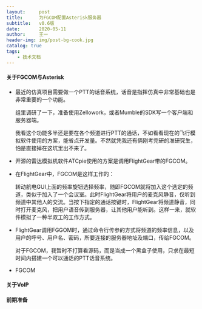 ```yaml
---
layout:     post
title:      为FGCOM配置Asterisk服务器
subtitle:   v0.6版
date:       2020-05-11
author:     王一
header-img: img/post-bg-cook.jpg
catalog: true
tags:
    - 技术文档
---
```



#### 关于FGCOM与Asterisk


* 最近的仿真项目需要做一个PTT的话音系统，话音是指挥仿真中非常基础也是非常重要的一个功能。

  组里调研了一下，准备使用Zellowork，或者Mumble的SDK写一个客户端和服务器端。

  我看这个功能多半还是要在各个频道进行PTT的通话，不如看看现在的飞行模拟软件使用的方案，能省点开发量。不然就凭我还有俩刚考完研的准研究生，怕是直接掉在这坑里出不来了。


* 开源的雷达模拟机软件ATCpie使用的方案是调用FlightGear带的FGCOM。


* 在FlightGear中，FGCOM是这样工作的：

  转动航电GUI上面的频率旋钮选择频率，随即FGCOM就将加入这个选定的频道，类似于加入了一个会议室。此时FlightGear将用户的麦克风静音，仅听到频道中其他人的交流。当按下指定的通话按键时，FlightGear将频道静音，同时打开麦克风，把用户语音传到服务器，让其他用户能听到。这样一来，就软件模拟了一种半双工的工作方式。

* FlightGear调用FGGOM时，通过命令行传参的方式将频道的频率信息，以及用户的呼号、用户名、密码，所要连接的服务器地址及端口，传给FGCOM。

  对于FGCOM，我暂时不打算看源码，而是当成一个黑盒子使用，只求在最短时间内搭建一个可以通话的PTT话音系统。

* FGCOM

#### 关于VoIP



#### 前期准备



